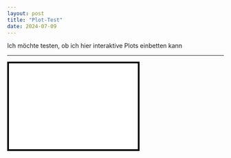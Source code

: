 ```yaml
---
layout: post
title: "Plot-Test"
date: 2024-07-09
---
```


Ich möchte testen, ob ich hier interaktive Plots einbetten kann

***

 <iframe src="/file.tmhl" title="Test Plot" width=300 height=200 style="border:4px solid black;"></iframe> 
